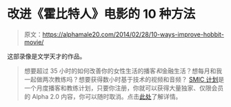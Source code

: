 # 改进《霍比特人》电影的 10 种方法

> 原文：<https://alphamale20.com/2014/02/28/10-ways-improve-hobbit-movie/>

这部录像是文学天才的作品。

> 想要超过 35 小时的如何改善你的女性生活的播客*和*金融生活？想每月和我一起做两次教练吗？想要获得数小时基于技术的视频和音频？ [SMIC 计划](https://alphamale20.kartra.com/page/vIL17)是一个月度播客和教练计划，只要你注册，你就可以获得大量独家、仅限会员的 Alpha 2.0 内容，你可以随时取消。点击[此处](https://alphamale20.kartra.com/page/vIL17)了解详情。
> 
> 